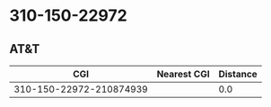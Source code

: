 # 310-150-22972
## AT&T


| CGI | Nearest CGI | Distance |
|-----|-------------|----------|
| 310-150-22972-210874939 |  | 0.0 |
